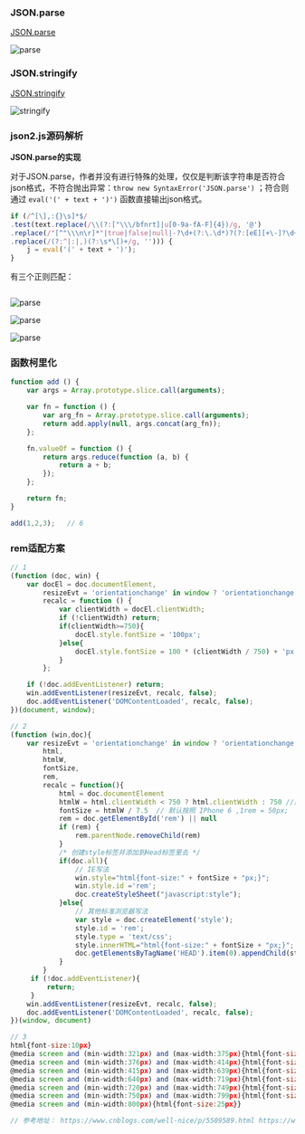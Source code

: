 
### JSON.parse

[JSON.parse](https://www.ecma-international.org/ecma-262/6.0/#sec-json.parse)

![parse](https://github.com/jarvis12138/blog/blob/master/question/image/JSON.parse.png?raw=true)

### JSON.stringify

[JSON.stringify](https://www.ecma-international.org/ecma-262/6.0/#sec-json.stringify)

![stringify](https://github.com/jarvis12138/blog/blob/master/question/image/JSON.stringify.png?raw=true)

### json2.js源码解析

<b>JSON.parse的实现</b>

对于JSON.parse，作者并没有进行特殊的处理，仅仅是判断该字符串是否符合json格式，不符合抛出异常：`throw new SyntaxError('JSON.parse')` ；符合则通过 `eval('(' + text + ')')` 函数直接输出json格式。

```javascript
if (/^[\],:{}\s]*$/
.test(text.replace(/\\(?:["\\\/bfnrt]|u[0-9a-fA-F]{4})/g, '@')
.replace(/"[^"\\\n\r]*"|true|false|null|-?\d+(?:\.\d*)?(?:[eE][+\-]?\d+)?/g, ']')
.replace(/(?:^|:|,)(?:\s*\[)+/g, ''))) {
    j = eval('(' + text + ')');
}
```

有三个正则匹配：

```javascript

```

![parse](https://github.com/jarvis12138/blog/blob/master/question/image/regexp1.png?raw=true)

![parse](https://github.com/jarvis12138/blog/blob/master/question/image/regexp2.png?raw=true)

![parse](https://github.com/jarvis12138/blog/blob/master/question/image/regexp3.png?raw=true)

### 函数柯里化

```javascript
function add () {
    var args = Array.prototype.slice.call(arguments);

    var fn = function () {
        var arg_fn = Array.prototype.slice.call(arguments);
        return add.apply(null, args.concat(arg_fn));
    };

    fn.valueOf = function () {
        return args.reduce(function (a, b) {
            return a + b;
        });
    };

    return fn;
}

add(1,2,3);   // 6
```

### rem适配方案

```javascript
// 1 
(function (doc, win) {
    var docEl = doc.documentElement,
        resizeEvt = 'orientationchange' in window ? 'orientationchange' : 'resize',
        recalc = function () {
            var clientWidth = docEl.clientWidth;
            if (!clientWidth) return;
            if(clientWidth>=750){
                docEl.style.fontSize = '100px';
            }else{
                docEl.style.fontSize = 100 * (clientWidth / 750) + 'px';
            }
        };

    if (!doc.addEventListener) return;
    win.addEventListener(resizeEvt, recalc, false);
    doc.addEventListener('DOMContentLoaded', recalc, false);
})(document, window);

// 2 
(function (win,doc){
    var resizeEvt = 'orientationchange' in window ? 'orientationchange' : 'resize',
        html,
        htmlW,
        fontSize,
        rem,
        recalc = function(){
            html = doc.documentElement
            htmlW = html.clientWidth < 750 ? html.clientWidth : 750 //最大 1rem = 100px;
            fontSize = htmlW / 7.5  // 默认按照 IPhone 6 ,1rem = 50px;
            rem = doc.getElementById('rem') || null
            if (rem) {
                rem.parentNode.removeChild(rem)
            }
            /* 创建style标签并添加到Head标签里去 */
            if(doc.all){
                // IE写法
                win.style="html{font-size:" + fontSize + "px;}";
                win.style.id ='rem';
                doc.createStyleSheet("javascript:style");
            }else{
                // 其他标准浏览器写法
                var style = doc.createElement('style');
                style.id = 'rem';
                style.type = 'text/css';
                style.innerHTML="html{font-size:" + fontSize + "px;}";
                doc.getElementsByTagName('HEAD').item(0).appendChild(style);
            }
        }
     if (!doc.addEventListener){
         return;
     }
    win.addEventListener(resizeEvt, recalc, false);
    doc.addEventListener('DOMContentLoaded', recalc, false);
})(window, document)

// 3 
html{font-size:10px}
@media screen and (min-width:321px) and (max-width:375px){html{font-size:11px}}
@media screen and (min-width:376px) and (max-width:414px){html{font-size:12px}}
@media screen and (min-width:415px) and (max-width:639px){html{font-size:15px}}
@media screen and (min-width:640px) and (max-width:719px){html{font-size:20px}}
@media screen and (min-width:720px) and (max-width:749px){html{font-size:22.5px}}
@media screen and (min-width:750px) and (max-width:799px){html{font-size:23.5px}}
@media screen and (min-width:800px){html{font-size:25px}}

// 参考地址： https://www.cnblogs.com/well-nice/p/5509589.html https://www.cnblogs.com/webBlog-gqs/p/9139241.html
```